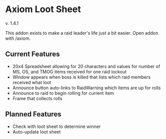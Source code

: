 # Axiom Loot Sheet
v. 1.4.1

This addon exists to make a raid leader's life just a bit easier.
Open addon with /axiom.

## Current Features
* 20x4 Spreadsheet allowing for 20 characters and values for number of MS, OS, and TMOG items received for one raid lockout
* Window appears when boss is killed that lists which raid members received what loot
* Announce button auto-links to RaidWarning which items are up for rolls
* Announce to raid to begin rolling for current item
* Frame that collects rolls

## Planned Features
* Check with loot sheet to determine winner
* Auto-update loot sheet